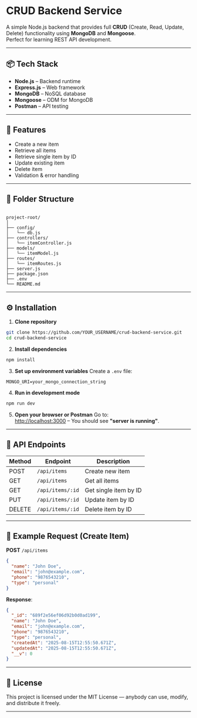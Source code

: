 
# CRUD Backend Service

A simple Node.js backend that provides full **CRUD** (Create, Read, Update, Delete) functionality using **MongoDB** and **Mongoose**.  
Perfect for learning REST API development.

---

## 📦 Tech Stack
- **Node.js** – Backend runtime
- **Express.js** – Web framework
- **MongoDB** – NoSQL database
- **Mongoose** – ODM for MongoDB
- **Postman** – API testing

---

## 🚀 Features
- Create a new item
- Retrieve all items
- Retrieve single item by ID
- Update existing item
- Delete item
- Validation & error handling

---

## 📂 Folder Structure
```

project-root/
│
├── config/
│   └── db.js
├── controllers/
│   └── itemController.js
├── models/
│   └── itemModel.js
├── routes/
│   └── itemRoutes.js
├── server.js
├── package.json
├── .env
└── README.md

````

---

## ⚙️ Installation

1. **Clone repository**
```bash
git clone https://github.com/YOUR_USERNAME/crud-backend-service.git
cd crud-backend-service
````

2. **Install dependencies**

```bash
npm install
```

3. **Set up environment variables**
   Create a `.env` file:

```
MONGO_URI=your_mongo_connection_string
```

4. **Run in development mode**

```bash
npm run dev
```

5. **Open your browser or Postman**
   Go to: <br>
   [http://localhost:3000](http://localhost:3000) – You should see **"server is running"**.

---

## 📌 API Endpoints

| Method | Endpoint         | Description           |
| ------ | ---------------- | --------------------- |
| POST   | `/api/items`     | Create new item       |
| GET    | `/api/items`     | Get all items         |
| GET    | `/api/items/:id` | Get single item by ID |
| PUT    | `/api/items/:id` | Update item by ID     |
| DELETE | `/api/items/:id` | Delete item by ID     |

---

## 🧪 Example Request (Create Item)

**POST** `/api/items`

```json
{
  "name": "John Doe",
  "email": "john@example.com",
  "phone": "9876543210",
  "type": "personal"
}
```

**Response**:

```json
{
  "_id": "689f2e56ef06d92b0d0ad199",
  "name": "John Doe",
  "email": "john@example.com",
  "phone": "9876543210",
  "type": "personal",
  "createdAt": "2025-08-15T12:55:50.671Z",
  "updatedAt": "2025-08-15T12:55:50.671Z",
  "__v": 0
}
```

---

## 📝 License
This project is licensed under the MIT License — anybody can use, modify, and distribute it freely.

---


